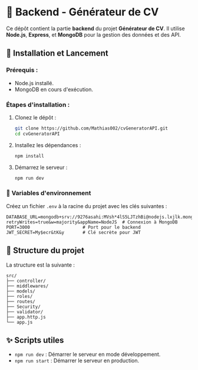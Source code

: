 # 🔧 **Backend - Générateur de CV**  

Ce dépôt contient la partie **backend** du projet **Générateur de CV**. Il utilise **Node.js**, **Express**, et **MongoDB** pour la gestion des données et des API.  

## 🚀 **Installation et Lancement**  

### **Prérequis :**  
- Node.js installé.  
- MongoDB en cours d'exécution.  

### **Étapes d'installation :**  

1. Clonez le dépôt :  
   ```bash
   git clone https://github.com/Mathias002/cvGeneratorAPI.git
   cd cvGeneratorAPI
   ```

2. Installez les dépendances :  
   ```bash
   npm install
   ```

3. Démarrez le serveur :  
   ```bash
   npm run dev
   ```

### 🌱 **Variables d'environnement**  

Créez un fichier `.env` à la racine du projet avec les clés suivantes :  

```env
DATABASE_URL=mongodb+srv://9276asahi:MVsh*4lS5LJTzhBi@nodejs.lxjlk.mongodb.net/?retryWrites=true&w=majority&appName=NodeJS  # Connexion à MongoDB
PORT=3000                    # Port pour le backend
JWT_SECRET=My$ecr&tK&y       # Clé secrète pour JWT
```

## 📂 **Structure du projet**  

La structure est la suivante :  

```plaintext
src/
├── controller/      
├── middlewares/     
├── models/          
├── roles/           
├── routes/          
├── Security/        
├── validator/       
├── app.http.js      
└── app.js           
```

## ✨ **Scripts utiles**  

- `npm run dev` : Démarrer le serveur en mode développement.  
- `npm run start` : Démarrer le serveur en production.  
